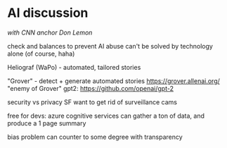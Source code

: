 # AI discussion
_with CNN anchor Don Lemon_

check and balances to prevent AI abuse
    can't be solved by technology alone (of course, haha)

Heliograf (WaPo) - automated, tailored stories

"Grover" - detect + generate automated stories
    https://grover.allenai.org/
    "enemy of Grover" gpt2: https://github.com/openai/gpt-2

security vs privacy
    SF want to get rid of surveillance cams

free for devs: azure cognitive services can gather a ton of data, and produce a 1 page summary

bias problem
    can counter to some degree with transparency

